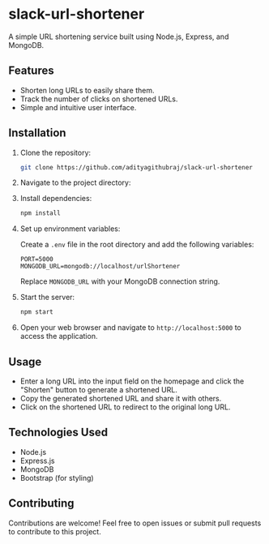 # slack-url-shortener

A simple URL shortening service built using Node.js, Express, and MongoDB.

## Features

- Shorten long URLs to easily share them.
- Track the number of clicks on shortened URLs.
- Simple and intuitive user interface.

## Installation

1. Clone the repository:

    ```bash
    git clone https://github.com/adityagithubraj/slack-url-shortener
    ```

2. Navigate to the project directory:

  

3. Install dependencies:

    ```bash
    npm install
    ```

4. Set up environment variables:
   
   Create a `.env` file in the root directory and add the following variables:

   ```plaintext
   PORT=5000
   MONGODB_URL=mongodb://localhost/urlShortener
   ```

   Replace `MONGODB_URL` with your MongoDB connection string.

5. Start the server:

    ```bash
    npm start
    ```

6. Open your web browser and navigate to `http://localhost:5000` to access the application.

## Usage

- Enter a long URL into the input field on the homepage and click the "Shorten" button to generate a shortened URL.
- Copy the generated shortened URL and share it with others.
- Click on the shortened URL to redirect to the original long URL.

## Technologies Used

- Node.js
- Express.js
- MongoDB
- Bootstrap (for styling)

## Contributing

Contributions are welcome! Feel free to open issues or submit pull requests to contribute to this project.


